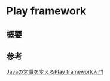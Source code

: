 # Play framework

## 概要

## 参考
[Javaの常識を変えるPlay framework入門](https://atmarkit.itmedia.co.jp/fjava/index/index_play.html)
